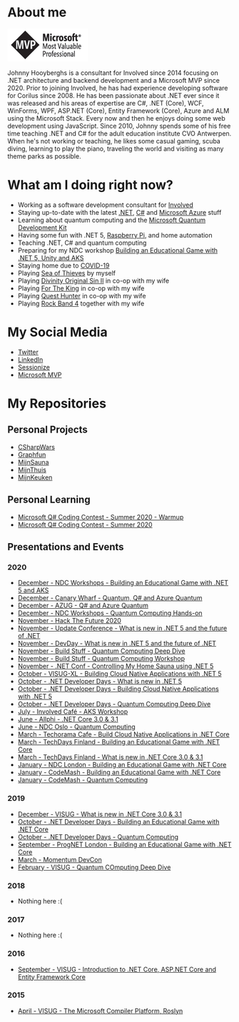 # About me

![Microsoft MVP](https://github.com/Djohnnie/Djohnnie/blob/master/microsoft-mvp.png?raw=true)

Johnny Hooyberghs is a consultant for Involved since 2014 focusing on .NET architecture and backend development and a Microsoft MVP since 2020. Prior to joining Involved, he has had experience developing software for Corilus since 2008. He has been passionate about .NET ever since it was released and his areas of expertise are C#, .NET (Core), WCF, WinForms, WPF, ASP.NET (Core), Entity Framework (Core), Azure and ALM using the Microsoft Stack. Every now and then he enjoys doing some web development using JavaScript. Since 2010, Johnny spends some of his free time teaching .NET and C# for the adult education institute CVO Antwerpen. When he's not working or teaching, he likes some casual gaming, scuba diving, learning to play the piano, traveling the world and visiting as many theme parks as possible.

# What am I doing right now?

* Working as a software development consultant for [Involved](https://www.involved-it.be)
* Staying up-to-date with the latest [.NET](https://dotnet.microsoft.com/), [C#](https://docs.microsoft.com/en-us/dotnet/csharp/) and [Microsoft Azure](https://azure.microsoft.com/en-us/) stuff
* Learning about quantum computing and the [Microsoft Quantum Development Kit](https://www.microsoft.com/en-us/quantum/development-kit)
* Having some fun with .NET 5, [Raspberry Pi](https://www.raspberrypi.org/), and home automation
* Teaching .NET, C# and quantum computing
* Preparing for my NDC workshop [Building an Educational Game with .NET 5, Unity and AKS](https://ndcworkshops.com/)
* Staying home due to [COVID-19](https://www.info-coronavirus.be/en/)
* Playing [Sea of Thieves](https://www.seaofthieves.com/) by myself
* Playing [Divinity Original Sin II](https://divinity.game/) in co-op with my wife
* Playing [For The King](https://ironoakgames.com/) in co-op with my wife
* Playing [Quest Hunter](https://www.microsoft.com/en-us/p/quest-hunter/9ppllcjngfl7?activetab=pivot:overviewtab) in co-op with my wife
* Playing [Rock Band 4](https://www.rockband4.com/) together with my wife

# My Social Media

* [Twitter](https://twitter.com/djohnnieke)
* [LinkedIn](https://www.linkedin.com/in/johnnyhooyberghs)
* [Sessionize](https://sessionize.com/johnnyhooyberghs)
* [Microsoft MVP](https://mvp.microsoft.com/en-us/PublicProfile/5003819?fullName=Johnny%20Hooyberghs)

# My Repositories

## Personal Projects

* [CSharpWars](https://github.com/Djohnnie/CSharpWars)
* [Graphfun](https://github.com/Djohnnie/Graphfun)
* [MijnSauna](https://github.com/Djohnnie/MijnSauna)
* [MijnThuis](https://github.com/Djohnnie/MijnThuis)
* [MijnKeuken](https://github.com/Djohnnie/MijnKeuken)

## Personal Learning

* [ Microsoft Q# Coding Contest - Summer 2020 - Warmup](https://github.com/Djohnnie/Microsoft-Quantum-Coding-Contest-Summer-2020-Warmup)
* [ Microsoft Q# Coding Contest - Summer 2020](https://github.com/Djohnnie/Microsoft-Quantum-Coding-Contest-Summer-2020)

## Presentations and Events

### 2020

* [December - NDC Workshops - Building an Educational Game with .NET 5 and AKS](...)
* [December - Canary Wharf - Quantum, Q# and Azure Quantum](https://github.com/Djohnnie/QSharp-and-AzureQuantum-CanaryWharf-2020)
* [December - AZUG - Q# and Azure Quantum](https://github.com/Djohnnie/QSharp-and-AzureQuantum-AZUG-2020)
* [December - NDC Workshops - Quantum Computing Hands-on](https://github.com/Djohnnie/QuantumComputingHandsOn-NDCWorkshops-2020)
* [November - Hack The Future 2020](https://github.com/Djohnnie/HackTheFuture-DotNet-2020)
* [November - Update Conference - What is new in .NET 5 and the future of .NET](https://github.com/Djohnnie/DotNet5-UpdateNow-2020)
* [November - DevDay - What is new in .NET 5 and the future of .NET](https://github.com/Djohnnie/DotNet5-DevDay-2020)
* [November - Build Stuff - Quantum Computing Deep Dive](https://github.com/Djohnnie/QuantumComputing-BuildStuff-2020)
* [November - Build Stuff - Quantum Computing Workshop](https://github.com/Djohnnie/QuantumComputing-BuildStuff-2020)
* [November - .NET Conf - Controlling My Home Sauna using .NET 5](https://github.com/Djohnnie/MySauna-DotNetConf-2020)
* [October - VISUG-XL - Building Cloud Native Applications with .NET 5](https://github.com/Djohnnie/BuildCloudNativeApplicationsWithDotNet5-VisugXL-2020)
* [October - .NET Developer Days - What is new in .NET 5](https://github.com/Djohnnie/DotNet5-DotNetDeveloperDays-2020)
* [October - .NET Developer Days - Building Cloud Native Applications with .NET 5](https://github.com/Djohnnie/BuildCloudNativeApplicationsWithDotNet5-DotNetDeveloperDays-2020)
* [October - .NET Developer Days - Quantum Computing Deep Dive](https://github.com/Djohnnie/QuantumComputing-DotNet-DeveloperDays-2020)
* [July - Involved Café - AKS Workshop](https://github.com/Djohnnie/InvolvedCafe-AzureKubernetesService)
* [June - Allphi - .NET Core 3.0 & 3.1](https://github.com/Djohnnie/DotNetCore3-Allphi-2020)
* [June - NDC Oslo - Quantum Computing](https://github.com/Djohnnie/QuantumComputing-NDC-Oslo-2020)
* [March - Techorama Cafe - Build Cloud Native Applications in .NET Core](https://github.com/Djohnnie/BuildCloudNativeApplications-TechoramaCafe-2020)
* [March - TechDays Finland - Building an Educational Game with .NET Core](https://github.com/Djohnnie/CSharpWars-TechDaysFinland-2020)
* [March - TechDays Finland - What is new in .NET Core 3.0 & 3.1](https://github.com/Djohnnie/DotNetCore3-TechDaysFinland-2020)
* [January - NDC London - Building an Educational Game with .NET Core](https://github.com/Djohnnie/CSharpWars-NDCLondon-2020)
* [January - CodeMash - Building an Educational Game with .NET Core](https://github.com/Djohnnie/CSharpWars-CodeMash-2020)
* [January - CodeMash - Quantum Computing](https://github.com/Djohnnie/QuantumComputing-CodeMash-2020)

### 2019

* [December - VISUG - What is new in .NET Core 3.0 & 3.1](https://github.com/Djohnnie/VISUG-2019-DotNetCore3)
* [October - .NET Developer Days - Building an Educational Game with .NET Core](https://github.com/Djohnnie/CSharpWars-DotNetDeveloperDays-2019)
* [October - .NET Developer Days - Quantum Computing](https://github.com/Djohnnie/QuantumComputing-DotNetDeveloperDays-2019)
* [September - ProgNET London - Building an Educational Game with .NET Core](https://github.com/Djohnnie/CSharpWars-ProgNET-London-2019)
* [March - Momentum DevCon](https://github.com/Djohnnie/presentations-2019)
* [February - VISUG - Quantum COmputing Deep Dive](https://github.com/Djohnnie/QuantumComputingQSharpIntroduction2018)

### 2018

* Nothing here :(

### 2017

* Nothing here :(

### 2016

* [September - VISUG - Introduction to .NET Core, ASP.NET Core and Entity Framework Core](https://github.com/Djohnnie/DotNetCore4Visug)

### 2015

* [April - VISUG - The Microsoft Compiler Platform, Roslyn](https://github.com/Djohnnie/Roslyn4Visug)

<!--
**Djohnnie/Djohnnie** is a ✨ _special_ ✨ repository because its `README.md` (this file) appears on your GitHub profile.

Here are some ideas to get you started:

- 🔭 I’m currently working on ...
- 🌱 I’m currently learning ...
- 👯 I’m looking to collaborate on ...
- 🤔 I’m looking for help with ...
- 💬 Ask me about ...
- 📫 How to reach me: ...
- 😄 Pronouns: ...
- ⚡ Fun fact: ...
-->

